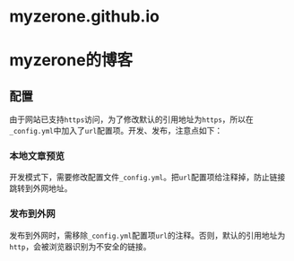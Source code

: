# myzerone.github.io

# myzerone的博客

## 配置

由于网站已支持`https`访问，为了修改默认的引用地址为`https`，所以在`_config.yml`中加入了`url`配置项。开发、发布，注意点如下：  

### 本地文章预览

开发模式下，需要修改配置文件`_config.yml`。把`url`配置项给注释掉，防止链接跳转到外网地址。 

### 发布到外网
 
发布到外网时，需移除`_config.yml`配置项`url`的注释。否则，默认的引用地址为`http`，会被浏览器识别为不安全的链接。
